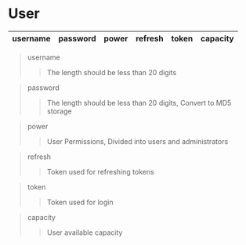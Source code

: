 # User
| username | password | power | refresh | token | capacity |
|----------|----------|-------|---------|-------|----------|

> username
> 
>> The length should be less than 20 digits

> password
> 
>> The length should be less than 20 digits, Convert to MD5 storage

> power
> 
>> User Permissions, Divided into users and administrators

> refresh 
> 
>> Token used for refreshing tokens

> token
> 
>> Token used for login

> capacity
> 
>> User available capacity